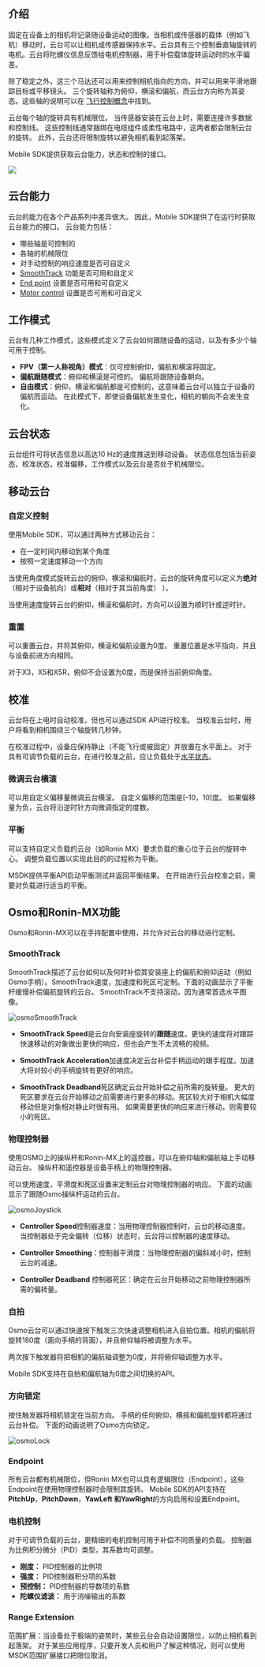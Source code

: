 ## 介绍

固定在设备上的相机将记录随设备运动的图像。当相机或传感器的载体（例如飞机）移动时，云台可以让相机或传感器保持水平。云台具有三个控制垂直轴旋转的电机。云台将陀螺仪信息反馈给电机控制器，用于补偿载体旋转运动时的水平偏差。

除了稳定之外，这三个马达还可以用来控制相机指向的方向，并可以用来平滑地跟踪目标或平移镜头。 三个旋转轴称为俯仰，横滚和偏航，而云台方向称为其姿态。这些轴的说明可以在 [飞行控制概念](https://developer.dji.com/doc/mobile-sdk-tutorial/cn/basic-introduction/basic-concepts/flight-control.html)中找到。

云台每个轴的旋转具有机械限位。 当传感器安装在云台上时，需要连接许多数据和控制线。 这些控制线通常捆绑在电缆组件或柔性电路中，这两者都会限制云台的旋转。 此外，云台还将限制旋转以避免相机看到起落架。

Mobile SDK提供获取云台能力，状态和控制的接口。

![](https://terra-1-g.djicdn.com/84f990b0bbd145e6a3930de0c55d3b2b/admin/doc/e4061ea6-eb2a-424a-a0cf-1c30d4d835ed.png)

## 云台能力

云台的能力在各个产品系列中差异很大。 因此，Mobile SDK提供了在运行时获取云台能力的接口。 云台能力包括：

* 哪些轴是可控制的
* 各轴的机械限位
* 对手动控制的响应速度是否可自定义
* [SmoothTrack](#smoothTrack) 功能是否可用和自定义
* [End point](#endPoint) 设置是否可用和可自定义
* [Motor control](#motor-control) 设置是否可用和可自定义

## 工作模式

云台有几种工作模式，这些模式定义了云台如何跟随设备的运动，以及有多少个轴可用于控制。

- **FPV（第一人称视角）模式**：仅可控制俯仰，偏航和横滚将固定。
- **偏航跟随模式**：俯仰和横滚是可控的。 偏航将跟随设备朝向。
- **自由模式**：俯仰，横滚和偏航都是可控制的，这意味着云台可以独立于设备的偏航而运动。 在此模式下，即使设备偏航发生变化，相机的朝向不会发生变化。

## 云台状态

云台组件可将状态信息以高达10 Hz的速度推送到移动设备。 状态信息包括当前姿态，校准状态，校准偏移，工作模式以及云台是否处于机械限位。

## 移动云台

### 自定义控制

使用Mobile SDK，可以通过两种方式移动云台：

* 在一定时间内移动到某个角度
* 按照一定速度移动一个方向

当使用角度模式旋转云台的俯仰，横滚和偏航时，云台的旋转角度可以定义为**绝对**（相对于设备航向）或**相对**（相对于其当前角度） ）。

当使用速度旋转云台的俯仰，横滚和偏航时，方向可以设置为顺时针或逆时针。

### 重置

可以重置云台，并将其俯仰，横滚和偏航设置为0度。 重置位置是水平指向，并且与设备前进方向相同。

对于X3，X5和X5R，俯仰不会设置为0度，而是保持当前俯仰角度。

## 校准

云台将在上电时自动校准，但也可以通过SDK API进行校准。 当校准云台时，用户将看到相机围绕三个轴旋转几秒钟。

在校准过程中，设备应保持静止（不能飞行或被固定）并放置在水平面上。 对于具有可调节负载的云台，在进行校准之前，应让负载处于[水平状态](#balancing)。

### 微调云台横滚

可以用自定义偏移量微调云台横滚。 自定义偏移的范围是[-10，10]度。 如果偏移量为负，云台将沿逆时针方向微调指定的度数。

### 平衡

可以支持自定义负载的云台（如Ronin MX）要求负载的重心位于云台的旋转中心。 调整负载位置以实现此目的的过程称为平衡。

MSDK提供平衡API启动平衡测试并返回平衡结果。 在开始进行云台校准之前，需要对负载进行适当的平衡。

## Osmo和Ronin-MX功能

Osmo和Ronin-MX可以在手持配置中使用，并允许对云台的移动进行定制。

### SmoothTrack

SmoothTrack描述了云台如何以及何时补偿其安装座上的偏航和俯仰运动（例如Osmo手柄）。SmoothTrack速度，加速度和死区可定制。下面的动画显示了平衡杆缓慢补偿偏航旋转的云台。 SmoothTrack不支持滚动，因为通常首选水平图像。

 ![osmoSmoothTrack](https://terra-1-g.djicdn.com/84f990b0bbd145e6a3930de0c55d3b2b/admin/doc/411c115a-47ef-4d14-9c62-f0dbb553cd89.gif)

* **SmoothTrack Speed**是云台向安装座旋转的**跟随**速度。更快的速度将对跟踪快速移动的对象做出更快的响应，但也会产生不太流畅的视频。

* **SmoothTrack Acceleration**加速度决定云台补偿手柄运动的跟手程度。加速大将对较小的手柄旋转有更好的响应。

* **SmoothTrack Deadband**死区确定云台开始补偿之前所需的旋转量。 更大的死区要求在云台开始移动之前需要进行更多的移动。死区较大对于相机大幅度移动但是对象相对静止时很有用。 如果需要更快的响应来进行移动，则需要较小的死区。

### 物理控制器

使用OSMO上的操纵杆和Ronin-MX上的遥控器，可以在俯仰轴和偏航轴上手动移动云台。 操纵杆和遥控器是设备手柄上的物理控制器。

可以使用速度，平滑度和死区设置来定制云台对物理控制器的响应。 下面的动画显示了跟随Osmo操纵杆运动的云台。

 ![osmoJoystick](https://terra-1-g.djicdn.com/84f990b0bbd145e6a3930de0c55d3b2b/admin/doc/a963c7e3-65a1-4927-af20-d7d120656248.gif)

* **Controller Speed**控制器速度：当用物理控制器控制时，云台的移动速度。 当控制器处于完全偏转（位移）状态时，云台将以控制器的速度移动。

* **Controller Smoothing**：控制器平滑度：当物理控制器的偏斜减小时，控制云台的减速。

* **Controller Deadband** 控制器死区：确定在云台开始移动之前物理控制器所需的偏转量。

### 自拍

Osmo云台可以通过快速按下触发三次快速调整相机进入自拍位置。相机的偏航将旋转180度（面向手柄的背面），并且俯仰轴将被调整为水平。

两次按下触发器将把相机的偏航轴调整为0度，并将俯仰轴调整为水平。

Mobile SDK支持在自拍和偏航轴为0度之间切换的API。
    
### 方向锁定

按住触发器将相机锁定在当前方向。 手柄的任何俯仰，横摇和偏航旋转都将通过云台补偿。 下面的动画说明了Osmo方向锁定。

![osmoLock](https://terra-1-g.djicdn.com/84f990b0bbd145e6a3930de0c55d3b2b/admin/doc/d1c7a77f-9286-4efa-ada4-94cf9ee4d689.gif)

### Endpoint

所有云台都有机械限位，但Ronin MX也可以具有逻辑限位（Endpoint），这些Endpoint在使用物理控制器时会限制其旋转。 Mobile SDK的API支持在**PitchUp**，**PitchDown**，**YawLeft **和**YawRight**的方向启用和设置Endpoint。

### 电机控制

对于可调节负载的云台，更精细的电机控制可用于补偿不同质量的负载。 控制器为比例积分微分（PID）类型，其系数均可调整。

* **刚度：** PID控制器的比例项
* **强度：** PID控制器积分项的系数
* **预控制：** PID控制器的导数项的系数
* **陀螺仪滤波：** 用于消噪输出的系数

### Range Extension

范围扩展：当设备处于极端的姿势时，某些云台会自动设置限位，以防止相机看到起落架。 对于某些应用程序，只要开发人员和用户了解这种情况，则可以使用MSDK范围扩展接口把限位取消。

<!--### 直立模式

M600允许将Ronin MX安装在飞机顶部而不是飞机下方。 在进行桥梁等结构下方的检查时，此功能特别有用。 Mobile SDK提供了可以设置云台直立模式的API。
-->

